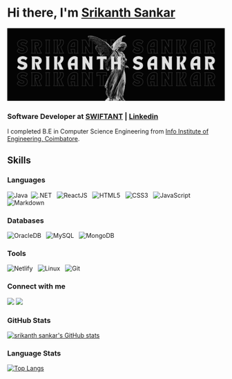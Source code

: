 
# **Hi there, I'm [Srikanth Sankar](https://srikanthsankar.netlify.app/)**


![Profile Head](https://github.com/srikanth-io/srikanth-io/blob/master/Github%20Header.png)

### **Software Developer at [SWIFTANT](www.swiftant.com) | [Linkedin](https://www.linkedin.com/in/srikanth-io/)**

I completed B.E in Computer Science Engineering from [Info Institute of Engineering, Coimbatore](https://www.infoengg.com/).

## **Skills**

### **Languages**

![Java](https://img.shields.io/badge/Java-ED8B00?style=for-the-badge&logo=java&logoColor=white)&nbsp;       ![.NET](https://img.shields.io/badge/.NET-5C2D91?style=for-the-badge&logo=.net&logoColor=white) &nbsp;        ![ReactJS](https://img.shields.io/badge/React-20232A?style=for-the-badge&logo=react&logoColor=61DAFB)    &nbsp;   ![HTML5](https://img.shields.io/badge/HTML5-E34F26?style=for-the-badge&logo=html5&logoColor=white)     &nbsp;  ![CSS3](https://img.shields.io/badge/CSS3-1572B6?style=for-the-badge&logo=css3&logoColor=white)     &nbsp;  ![JavaScript](https://img.shields.io/badge/JavaScript-323330?style=for-the-badge&logo=javascript&logoColor=F7DF1E) &nbsp; ![Markdown](https://img.shields.io/badge/markdown-%23000000.svg?style=for-the-badge&logo=markdown&logoColor=white) &nbsp;

### **Databases**

![OracleDB](https://img.shields.io/badge/OracleDB-1572B6?style=for-the-badge&logo=oracledb&logoColor=F7DF1E)    &nbsp;    ![MySQL](https://img.shields.io/badge/MySQL-00000F?style=for-the-badge&logo=mysql&logoColor=white)   &nbsp;     ![MongoDB](https://img.shields.io/badge/MongoDB-4EA94B?style=for-the-badge&logo=mongodb&logoColor=white)      &nbsp;

### **Tools**

  ![Netlify](https://img.shields.io/badge/Netlify-00C7B7?style=for-the-badge&logo=netlify&logoColor=white) &nbsp;  ![Linux](https://img.shields.io/badge/Linux-FCC624?style=for-the-badge&logo=linux&logoColor=black) &nbsp; ![Git](https://img.shields.io/badge/GIT-E44C30?style=for-the-badge&logo=git&logoColor=white)&nbsp;

### **Connect with me**

<p align = "center">

[<img src ="https://img.shields.io/badge/website-%23.svg?&style=for-the-badge&logo=www&logoColor=white%22&color=black">](https://srikanthsankar.netlify.app)
[<img src="https://img.shields.io/badge/linkedin-%2312100E.svg?&style=for-the-badge&logo=linkedin&logoColor=white&color=black" />](https://www.linkedin.com/in/srikanth-io/)

</p>

### **GitHub Stats**

[![srikanth sankar's GitHub stats](https://github-readme-stats.vercel.app/api?username=srikanth-io&show_icons=true&theme=dark)](https://github.com/srikanth-io/github-readme-stats&show_icons=true&theme=dark)

### **Language Stats**

[![Top Langs](https://github-readme-stats.vercel.app/api/top-langs/?username=srikanth-io&hide_progress=true&theme=dark)](https://github.com/srikanth-io/github-readme-stats&theme=dark)